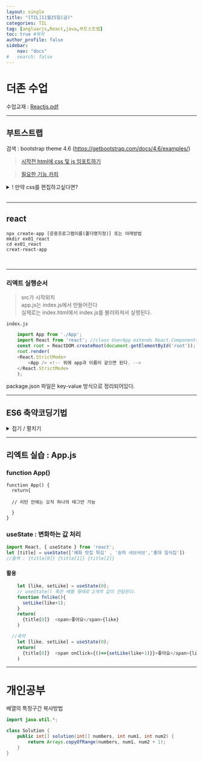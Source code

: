 ```yaml
---
layout: single
title: "[TIL]11월25일(금)"
categories: TIL
tag: [angluarjs,React,java,부트스트랩]
toc: true #목차
author_profile: false
sidebar:
    nav: "docs"
#   search: false
--- 
```


# 더존 수업
수업교재 : [Reactjs.pdf ](https://drive.google.com/file/d/16Dqt1bCvZ4xLCoCt2XEX-_F_g9mbtli2/view?usp=sharing)

***

## **부트스트랩**

검색 : bootstrap theme 4.6 (https://getbootstrap.com/docs/4.6/examples/)

 >[시작전 html에 css 및 js 임포트하기](https://getbootstrap.com/docs/5.1/getting-started/introduction/) 

> [필요한 기능 카피](https://getbootstrap.com/docs/5.1/components/dropdowns/)

<details  markdown="1">
<summary>! 만약 css를 편집하고싶다면?</summary>

<!-- 한칸 공백 둬야 함 --><br>

https://cdn.jsdelivr.net/npm/bootstrap@5.1.3/dist/css/bootstrap.min.css

해당 링크에서 min 제거한 페이지로 접속 -> 부트스트랩 적용한 태그를 검색 -> 다운받은 내 css에 적용

```htm
//예를 들어 아래 태그중 nav-item dropdown을 수정하고싶다면 그 키워드로 검색
<nav class="navbar navbar-expand-lg navbar-dark bg-dark">
  <div class="container-fluid">
    <a class="navbar-brand" href="#">Navbar</a>
    <button class="navbar-toggler" type="button" data-bs-toggle="collapse" data-bs-target="#navbarNavDarkDropdown" aria-controls="navbarNavDarkDropdown" aria-expanded="false" aria-label="Toggle navigation">
      <span class="navbar-toggler-icon"></span>
    </button>
    <div class="collapse navbar-collapse" id="navbarNavDarkDropdown">
      <ul class="navbar-nav">
        <li class="nav-item dropdown">
          <a class="nav-link dropdown-toggle" href="#" id="navbarDarkDropdownMenuLink" role="button" data-bs-toggle="dropdown" aria-expanded="false">
            Dropdown
          </a>
          <ul class="dropdown-menu dropdown-menu-dark" aria-labelledby="navbarDarkDropdownMenuLink">
            <li><a class="dropdown-item" href="#">Action</a></li>
            <li><a class="dropdown-item" href="#">Another action</a></li>
            <li><a class="dropdown-item" href="#">Something else here</a></li>
          </ul>
        </li>
      </ul>
    </div>
  </div>
</nav>
```
</details>
</br>

---
## **react**
    npx create-app [응용프로그램이름(폴더명지정)] 또는 아래방법
    mkdir ex01_react
    cd ex01_react 
    creat-react-app 

</br>

---

### **리엑트 실행순서**

> src가 시작위치 </br>
app.js는 index.js에서 만들어진다 </br>
실제로는 index.html에서 index.js를 불러와져서 실행된다.

`index.js`

```javascript
    import App from './App';
    import React from 'react'; //class UserApp extends React.Component{}
    const root = ReactDOM.createRoot(document.getElementById('root'));
    root.render(
    <React.StrictMode>
        <App /> <!-- 위에 app과 이름이 같으면 된다. -->
    </React.StrictMode>
    );
```
package.json 파일은 key-value 방식으로 정리되어있다.



---
## **ES6 축약코딩기법**
<details  markdown="1">
<summary>접기 / 펼치기</summary>

<!-- 한칸 공백 둬야 함 -->

 var / let,const

var는 scope이 함수 단위이고, 반면 const와 let은 scope이 블록 단위 입니다.

### 1. 삼항 조건 연산자 (The Ternary Operator)

```javascript
const x = 20;
let answer;
if (x > 10) {
answer = 'greater than 10';
} else {
answer = 'less than 10';
}

//축약 --->

const answer = x > 10 ? 'greater than 10' : 'less than 10';


//react에서 특정 버튼을 state 값에 따라 보여지게 할 경우에 이렇게 사용할 수 있음
    {editable ? (
    <a onClick={() => this.save(record.key)}> </a>
    ) : (
    <a onClick={() => this.edit(record.key)}> </a>
    )}

```

### 2. 간략 계산법 (Short-circuit Evaluation)


```javascript
if (variable1 != null || variable1 !== undefined || variable1 !== '') {
let variable2 = variable1;
}

//축약 -->

const variable2 = variable1 || 'new';

//결과확인
let variable3 = 'foo';
let variable4 = variable3 || 'foo';
console.log(variable4 === 'foo'); //print true
```

### 3. 변수선언

```javascript
let x;
let y;


//축약 -->

let x,y = 3;
```

### 4. For 루프

```javascript
for (let i=0; i < msgs.length; i++)

//축약 -->

for (let value of msgs)
```

```javascript
function logArrayElements(element,index, array) {
console.log('a[' + index + '] =' + element);
}
[2,5,9].forEach(logArrayElements);

//축약 --->

//a[0] = 2
//a[1] = 5
//a[2] = 9
```

### 5. 간략 계산법

두가지의 변수를 비교할 때, 앞에 있는 변수가 false 일 경우 결과는 무조건 false 이기 때문에 뒤의 변수는 확인
하지 않고 return 시키는 방법.

기본 값을 부여하기 위해 파라미터의 null 또는 undefined 여부를 파악할 때 short-circuit evaluation 방법을
이용해서 한줄로 작성하는 방법이 있습니다.

아래의 예제에서는 process.env.DB_HOST 값이 있을 경우 dbHost 변수에 할당하지만, 없으면 localhost를 할당
합니다.

```javascript
let dbHost;
if (process.env.DB_HOST) {
dbHost = process.env.DB_HOST;
} else {
dbHost = 'localhost';
}

//축약 --->

Const dbHost = process.env.DB_HOT || 'localhost';
```

### 6. 객체 프로퍼티

객체 리터럴 표기법은 자바스크립트 코딩을 훨씬 쉽게 만들어 줍니다. 하지만 ES6는 더 쉬운 방법을 제안합니다.
만일 프로퍼티 이름이 key 이름과 같을 경우, 축약 기법을 활용할 수 있습니다.

```javascript
const obj = {x:x, y:y}

//축약 --->

const obj = {x, y}  // 다른 값이면 적용 안됨
```

### 7. 화살표 함수

```javascript
function sayHello(name) {
    console.log('Hello', name);}

setTimeout(function() {
    console.log('Loaded')}, 2000);

list.forEach(function(item) {
    console.log(item);});

//축약 --->

sayHello = name => console.log('Hello', name);
setTimeout(() => console.log('Loaded'), 2000);
list.forEach(item => console.log(item));
```

### 8. 묵시적 반환


한 줄로만 작성된 arrow 함수는 별도의 return 명령어가 없어도 자동으로 반환 하도록 되어 있습니다.
• 다만, 중괄호({})를 생략한 함수여야 return 명령어도 생략 할 수 있습니다
• 한 줄 이상의 문장(객체 리터럴)을 반환 하려면 중괄호({})대신 괄호(())를 사용해서 함수를 묶어야 합니다.
이렇게 하면 함수가 한 문장으로 작성 되었음을 나타낼 수 있습니다.

```javascript
function calcCircumference(diameter) {
return Math.PI * diameter
}

//축약 --->
calcCircumference = diameter => Math.PI * diameter;

//또는
calcCircumference = diameter => (
    Math.PI * diameter;
)

```

### 9. 파라미터 기본 값 지정

```javascript
function volume(l, w, h) {
if (w === undefined)
w = 3;
if (h === undefined)
h = 4;
return l * w * h;
}

//축약 --->
volume = (l, w = 3, h = 4 ) => (l * w * h);
volume(2) //output: 24
// a,b=2,c=3 가능
// a,b=2,c 불가능, 선언한 위치부터 넣어야 한다
```


### 10. 템플릿 리터럴

백틱(backtick) 을 사용해서 스트링을 감싸고, ${}를 사용해서 변수를 담아 주면 됩니다.

```javascript
const welcome = 'You have logged in as ' + first + ' ' + last + '.'

const db = 'http://' + host + ':' + port + '/' + database;

//축약 -->
const welcome = `You have logged in as ${first} ${last}`;

const db = `http://${host}:${port}/${database}`;

```


### 11. 비구조화 할당

```javascript
const observable = require('mobx/observable');
const action = require('mobx/action');
const runInAction = require('mobx/runInAction');

const store = this.props.store;
const form = this.props.form;
const loading = this.props.loading;
const errors = this.props.errors;
const entity = this.props.entity;


//축약 ---->
import { observable, action, runInAction } from 'mobx';

const { store, form, loading, errors, entity } = this.props;

```

### 12. 전개연산자 #1

```javascript
// joining arrays
const odd = [1, 3, 5];
const nums = [2 ,4 , 6].concat(odd);

// cloning arrays
const arr = [1, 2, 3, 4];
const arr2 = arr.slice();

//축약 --->

// joining arrays
const odd = [1, 3, 5 ];
const nums = [2 ,4 , 6, ...odd];
console.log(nums); // [ 2, 4, 6, 1, 3, 5 ]

// cloning arrays
const arr = [1, 2, 3, 4];
const arr2 = [...arr];

```

### 12. 전개연산자 #2

```javascript
const odd = [1, 3, 5 ];
const nums = [2, ...odd, 4 , 6];

//축약 --->

const { a, b, ...z } = { a: 1, b: 2, c: 3, d: 4 };
console.log(a) // 1
console.log(b) // 2
console.log(z) // { c: 3, d: 4 }

```

### 13. 필수 파라미터

기본적으로 자바스크립트는 함수의 파라미터 값을 받지 않았을 경우, undefined로 지정합니다. 다른 언어들은 경고나 에러 메시지를나타내기도 하죠. 이런 기본 파라미터 값을 강제로 지정하는 방법은 if 문을 사용해서 undefined일 경우 에러가 나도록 하거나, ‘Mandatory parameter shorthand’을 사용하는 방법이 있습니다.

```javascript
function foo(bar) { if(bar === undefined) {
throw new Error('Missing parameter!'); }
return bar; }

//축약 --->

let mandatory = () => {
throw new Error('Missing parameter!');
}
let foo = (bar = mandatory()) => { return bar;
}
```


### 14. Object.assign() 함수
Object.assign() 함수는 첫 번째 Object에 그 다음 Object (들)을 병합해 줍니다.

```javascript
//target에 빈 객체를 주고 source 객체를 한 개만 주면 해당 source 객체를 복제하는 것이 됩니다. var obj = {a:1};
var copy = Object.assign({}, obj);
console.log(copy); // {a: 1}
//obj1, obj2, obj3를 각각 {}안에 병합합니다. var obj1 = {a:1};
var obj2 = {b:2};
var obj3 = {c:3};
var newObj = Object.assign({}, obj1, obj2, obj3); console.log(newObj); // {a: 1, b: 2, c: 3}
```

</details>



---
## **리엑트 실습 : App.js**
  
### function App()

    function App() {
      return{

      // 리턴 안에는 오직 하나의 태그만 가능

      }
    } 


### useState : 변화하는 값 처리

```javascript
import React, { useState } from 'react';
let [title] = useState(['혜화 맛집 튀김' , '송파 샤브샤브','홍대 일식집'])
//출력 : {title[0]} {title[1]} {title[2]}
```

#### **활용** 
```javascript
    let [like, setLike] = useState(0); 
    // useState() 혹은 배열 형태로 2개의 값이 전달된다.
    function fnlike(){
      setLike(like+1);
    }
    return(
      {title[0]}  <span>좋아요</span>{like}
    )
```

```javascript
  //축약
    let [like, setLike] = useState(0); 
    return(
      {title[0]}  <span onClick={()=>{setLike(like+1)}}>좋아요</span>{like}
    )

```
--- 

# 개인공부

배열의 특정구간 복사방법

```java
import java.util.*;

class Solution {
    public int[] solution(int[] numbers, int num1, int num2) {
        return Arrays.copyOfRange(numbers, num1, num2 + 1);
    }
}

```
